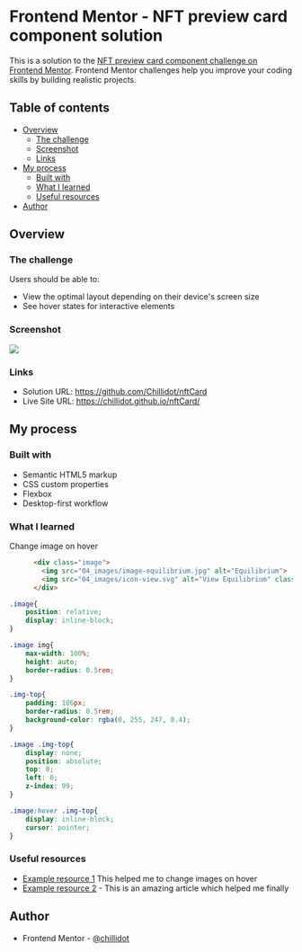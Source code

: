 # Frontend Mentor - NFT preview card component solution

This is a solution to the [NFT preview card component challenge on Frontend Mentor](https://www.frontendmentor.io/challenges/nft-preview-card-component-SbdUL_w0U). Frontend Mentor challenges help you improve your coding skills by building realistic projects. 

## Table of contents

- [Overview](#overview)
  - [The challenge](#the-challenge)
  - [Screenshot](#screenshot)
  - [Links](#links)
- [My process](#my-process)
  - [Built with](#built-with)
  - [What I learned](#what-i-learned)
  - [Useful resources](#useful-resources)
- [Author](#author)

## Overview

### The challenge

Users should be able to:

- View the optimal layout depending on their device's screen size
- See hover states for interactive elements

### Screenshot

![](04_images/screenshot.jpg)

### Links

- Solution URL: https://github.com/Chillidot/nftCard
- Live Site URL: https://chillidot.github.io/nftCard/

## My process

### Built with

- Semantic HTML5 markup
- CSS custom properties
- Flexbox
- Desktop-first workflow

### What I learned

Change image on hover

```html
      <div class="image">
        <img src="04_images/image-equilibrium.jpg" alt="Equilibrium">
        <img src="04_images/icon-view.svg" alt="View Equilibrium" class="img-top">
      </div>
```
```css
.image{
    position: relative;
    display: inline-block;
}

.image img{
    max-width: 100%;
    height: auto;
    border-radius: 0.5rem;
}

.img-top{
    padding: 106px;
    border-radius: 0.5rem;
    background-color: rgba(0, 255, 247, 0.4);
}

.image .img-top{
    display: none;
    position: absolute;
    top: 0;
    left: 0;
    z-index: 99;
}

.image:hover .img-top{
    display: inline-block;
    cursor: pointer;
}
```

### Useful resources

- [Example resource 1](https://www.tutorialrepublic.com/faq/how-to-change-image-on-hover-with-css.php) This helped me to change images on hover
- [Example resource 2](https://www.example.com) - This is an amazing article which helped me finally 

## Author

- Frontend Mentor - [@chillidot](https://www.frontendmentor.io/profile/Chillidot)